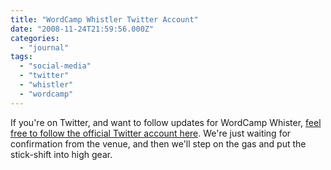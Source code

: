 ```yaml
---
title: "WordCamp Whistler Twitter Account"
date: "2008-11-24T21:59:56.000Z"
categories: 
  - "journal"
tags: 
  - "social-media"
  - "twitter"
  - "whistler"
  - "wordcamp"
---
```


If you're on Twitter, and want to follow updates for WordCamp Whister, [feel free to follow the official Twitter account here](http://twitter.com/WCWhistler). We're just waiting for confirmation from the venue, and then we'll step on the gas and put the stick-shift into high gear.
